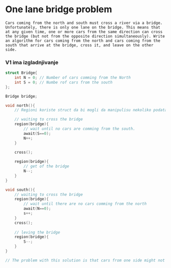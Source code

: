 # One lane bridge problem 
    Cars coming from the north and south must cross a river via a bridge. Unfortunately, there is only one lane on the bridge. This means that at any given time, one or more cars from the same direction can cross the bridge (but not from the opposite direction simultaneously). Write an algorithm for cars coming from the north and cars coming from the south that arrive at the bridge, cross it, and leave on the other side.

### V1 ima izgladnjivanje 

```cpp
struct Bridge{
    int N = 0; // Number of cars comming from the North
    int S = 0; // Numbe rof cars from the south
};

Bridge bridge;

void north(){
    // Regioni koriste struct da bi mogli da manipulisu nekoliko podataka

    // waiting to cross the bridge 
    region(bridge){
        // wait until no cars are comming from the south. 
        await(S==0);
        N++;        
    }

    cross();
    
    region(bridge){
        // get of the bridge
        N--;
    }
}

void south(){
    // waiting to cross the bridge 
    region(bridge){
        // wait until there are no cars comming from the north
        await(N==0);
        s++;
    }
    cross();
    
    // leving the bridge
    region(bridge){
        S--;
    }
}

// The problem with this solution is that cars from one side might not even get a chance to cross if cars from the other side just keep comming. 

```